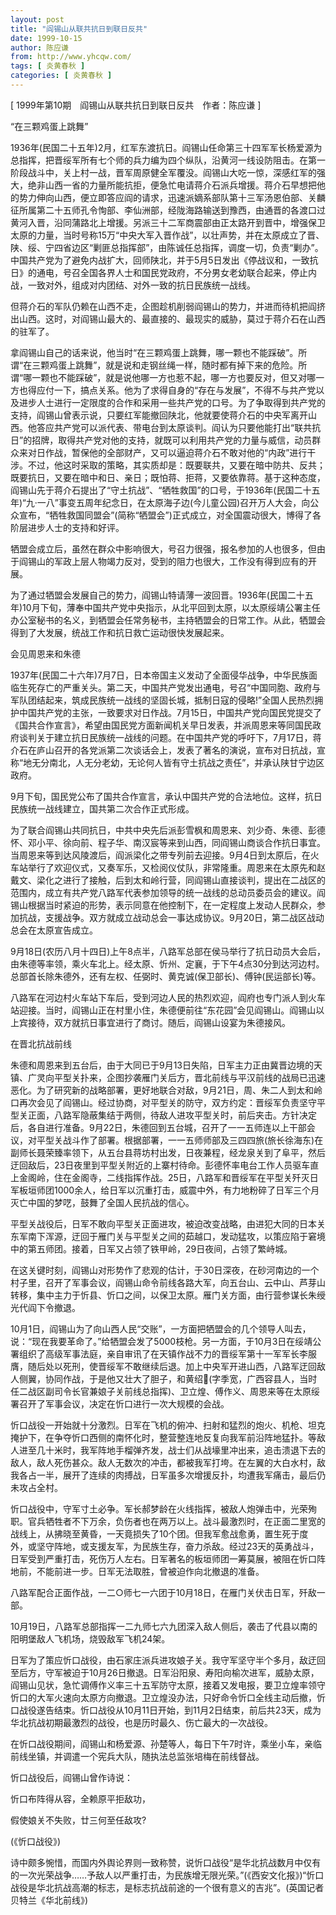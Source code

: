 ```yaml
---
layout: post
title: "阎锡山从联共抗日到联日反共"
date: 1999-10-15
author: 陈应谦
from: http://www.yhcqw.com/
tags: [ 炎黄春秋 ]
categories: [ 炎黄春秋 ]
---
```



[ 1999年第10期　阎锡山从联共抗日到联日反共　作者：陈应谦 ]

“在三颗鸡蛋上跳舞”


1936年(民国二十五年)2月，红军东渡抗日。阎锡山任命第三十四军军长杨爱源为总指挥，把晋绥军所有七个师的兵力编为四个纵队，沿黄河一线设防阻击。在第一阶段战斗中，关上村一战，晋军周原健全军覆没。阎锡山大吃一惊，深感红军的强大，绝非山西一省的力量所能抗拒，便急忙电请蒋介石派兵增援。蒋介石早想把他的势力伸向山西，便立即答应阎的请求，迅速派嫡系部队第十三军汤恩伯部、关麟征所属第二十五师孔令恂部、李仙洲部，经陇海路输送到豫西，由通晋的各渡口过黄河入晋，沿同蒲路北上增援。另派三十二军商震部由正太路开到晋中，增强保卫太原的力量，当时号称15万“中央大军入晋作战”，以壮声势，并在太原成立了晋、陕、绥、宁四省边区“剿匪总指挥部”，由陈诚任总指挥，调度一切，负责“剿办”。中国共产党为了避免内战扩大，回师陕北，并于5月5日发出《停战议和，一致抗日》的通电，号召全国各界人士和国民党政府，不分男女老幼联合起来，停止内战，一致对外，组成对内团结、对外一致的抗日民族统一战线。

但蒋介石的军队仍赖在山西不走，企图趁机削弱阎锡山的势力，并进而待机把阎挤出山西。这时，对阎锡山最大的、最直接的、最现实的威胁，莫过于蒋介石在山西的驻军了。


拿阎锡山自己的话来说，他当时“在三颗鸡蛋上跳舞，哪一颗也不能踩破”。所谓“在三颗鸡蛋上跳舞”，就是说和走钢丝绳一样，随时都有掉下来的危险。所谓“哪一颗也不能踩破”，就是说他哪一方也惹不起，哪一方也要反对，但又对哪一方也得应付一下，搞点关系。他为了求得自身的“存在与发展”，不得不与共产党以及进步人士进行一定限度的合作和采用一些共产党的口号。为了争取得到共产党的支持，阎锡山曾表示说，只要红军能撤回陕北，他就要使蒋介石的中央军离开山西。他答应共产党可以派代表、带电台到太原谈判。阎认为只要他能打出“联共抗日”的招牌，取得共产党对他的支持，就既可以利用共产党的力量与威信，动员群众来对日作战，暂保他的全部财产，又可以逼迫蒋介石不敢对他的“内政”进行干涉。不过，他这时采取的策略，其实质却是：既要联共，又要在暗中防共、反共；既要抗日，又要在暗中和日、亲日；既怕蒋、拒蒋，又要依靠蒋。基于这种态度，阎锡山先于蒋介石提出了“守土抗战”、“牺牲救国”的口号，于1936年(民国二十五年)“九·一八”事变五周年纪念日，在太原海子边(今儿童公园)召开万人大会，向公众宣布，“牺牲救国同盟会”(简称“牺盟会”)正式成立，对全国震动很大，博得了各阶层进步人士的支持和好评。

牺盟会成立后，虽然在群众中影响很大，号召力很强，报名参加的人也很多，但由于阎锡山的军政上层人物竭力反对，受到的阻力也很大，工作没有得到应有的开展。


为了通过牺盟会发展自己的势力，阎锡山特请薄一波回晋。1936年(民国二十五年)10月下旬，薄奉中国共产党中央指示，从北平回到太原，以太原绥靖公署主任办公室秘书的名义，到牺盟会任常务秘书，主持牺盟会的日常工作。从此，牺盟会得到了大发展，统战工作和抗日救亡运动很快发展起来。

会见周恩来和朱德


1937年(民国二十六年)7月7日，日本帝国主义发动了全面侵华战争，中华民族面临生死存亡的严重关头。第二天，中国共产党发出通电，号召“中国同胞、政府与军队团结起来，筑成民族统一战线的坚固长城，抵制日寇的侵略!”全国人民热烈拥护中国共产党的主张，一致要求对日作战。7月15日，中国共产党向国民党提交了《国共合作宣言》，希望由国民党方面新闻机关早日发表，并派周恩来等同国民政府谈判关于建立抗日民族统一战线的问题。在中国共产党的呼吁下，7月17日，蒋介石在庐山召开的各党派第二次谈话会上，发表了著名的演说，宣布对日抗战，宣称“地无分南北，人无分老幼，无论何人皆有守土抗战之责任”，并承认陕甘宁边区政府。

9月下旬，国民党公布了国共合作宣言，承认中国共产党的合法地位。这样，抗日民族统一战线建立，国共第二次合作正式形成。


为了联合阎锡山共同抗日，中共中央先后派彭雪枫和周恩来、刘少奇、朱德、彭德怀、邓小平、徐向前、程子华、南汉宸等来到山西，同阎锡山商谈合作抗日事宜。当周恩来等到达风陵渡后，阎派梁化之带专列前去迎接。9月4日到太原后，在火车站举行了欢迎仪式，又奏军乐，又检阅仪仗队，非常隆重。周恩来在太原先和赵戴文、梁化之进行了接触，后到太和岭行营，同阎锡山直接谈判，提出在二战区的范围内，成立有共产党八路军代表参加领导的统一战线的总动员委员会的建议。阎锡山根据当时紧迫的形势，表示同意在他控制下，在一定程度上发动人民群众，参加抗战，支援战争。双方就成立战动总会一事达成协议。9月20日，第二战区战动总会在太原宣告成立。


9月18日(农历八月十四日)上午8点半，八路军总部在侯马举行了抗日动员大会后，由朱德等率领，乘火车北上。经太原、忻州、定襄，于下午4点30分到达河边村。总部首长除朱德外，还有左权、任弼时、黄克诚(保卫部长)、傅钟(民运部长)等。


八路军在河边村火车站下车后，受到河边人民的热烈欢迎，阎府也专门派人到火车站迎接。当时，阎锡山正在村里小住，朱德便前往“东花园”会见阎锡山。阎锡山以上宾接待，双方就抗日事宜进行了商讨。随后，阎锡山设宴为朱德接风。

在晋北抗战前线


朱德和周恩来到五台后，由于大同已于9月13日失陷，日军主力正由冀晋边境的天镇、广灵向平型关扑来，企图抄袭雁门关后方，晋北前线与平汉前线的战局已迅速恶化。为了研究新的战略部署，更好地联合对敌，9月21日，周、朱二人到太和岭口再次会见了阎锡山。经过协商，对平型关的防守，双方约定：晋绥军负责坚守平型关正面，八路军隐蔽集结于两侧，待敌人进攻平型关时，前后夹击。方针决定后，各自进行准备。9月22日，朱德回到五台城，召开了一一五师连以上干部会议，对平型关战斗作了部署。根据部署，一一五师师部及三四四旅(旅长徐海东)在副师长聂荣臻率领下，从五台县蒋坊村出发，日夜兼程，经龙泉关到了阜平，然后迂回敌后，23日夜里到平型关附近的上寨村待命。彭德怀率电台工作人员驱车直上金阁岭，住在金阁寺，二线指挥作战。25日，八路军和晋绥军在平型关歼灭日军板垣师团1000余人，给日军以沉重打击，威震中外，有力地粉碎了日军三个月灭亡中国的梦呓，鼓舞了全国人民抗战的信心。


平型关战役后，日军不敢向平型关正面进攻，被迫改变战略，由进犯大同的日本关东军南下浑源，迂回于雁门关与平型关之间的茹越口，发动猛攻，以策应陷于窘境中的第五师团。接着，日军又占领了铁甲岭，29日夜间，占领了繁峙城。


在这关键时刻，阎锡山对形势作了悲观的估计，于30日深夜，在砂河南边的一个村子里，召开了军事会议，阎锡山命令前线各路大军，向五台山、云中山、芦芽山转移，集中主力于忻县、忻口之间，以保卫太原。雁门关方面，由行营参谋长朱绶光代阎下令撤退。


10月1日，阎锡山为了向山西人民“交账”，一方面把牺盟会的几个领导人叫去，说：“现在我要革命了。”给牺盟会发了5000枝枪。另一方面，于10月3日在绥靖公署组织了高级军事法庭，亲自审讯了在天镇作战不力的晋绥军第十一军军长李服膺，随后处以死刑，使晋绥军不敢继续后退。加上中央军开进山西，八路军迂回敌人侧翼，协同作战，于是他又壮大了胆子，和黄绍(字季宽，广西容县人，当时任二战区副司令长官兼娘子关前线总指挥)、卫立煌、傅作义、周恩来等在太原绥署召开了军事会议，决定在忻口进行一次大规模的会战。


忻口战役一开始就十分激烈。日军在飞机的俯冲、扫射和猛烈的炮火、机枪、坦克掩护下，在争夺忻口西侧的南怀化时，整营整连地反复向我军前沿阵地猛扑。等敌人进至几十米时，我军阵地手榴弹齐发，战士们从战壕里冲出来，追击溃退下去的敌人，敌人死伤甚众。敌人无数次的冲击，都被我军打垮。在左翼的大白水村，敌我各占一半，展开了连续的肉搏战，日军虽多次增援反扑，均遭我军痛击，最后仍未攻占全村。


忻口战役中，守军寸土必争。军长郝梦龄在火线指挥，被敌人炮弹击中，光荣殉职。官兵牺牲者不下万余，负伤者也在两万以上。战斗最激烈时，在正面二里宽的战线上，从拂晓至黄昏，一天竟损失了10个团。但我军愈战愈勇，置生死于度外，或坚守阵地，或支援友军，为民族生存，奋力杀敌。经过23天的英勇战斗，日军受到严重打击，死伤万人左右。日军著名的板垣师团一筹莫展，被阻在忻口阵地前，不能前进一步。日军无法取胜，曾被迫作向北撤退的准备。

八路军配合正面作战，一二○师七一六团于10月18日，在雁门关伏击日军，歼敌一部。

10月19日，八路军总部指挥一二九师七六九团深入敌人侧后，袭击了代县以南的阳明堡敌人飞机场，烧毁敌军飞机24架。


日军为了策应忻口战役，由石家庄派兵进攻娘子关。我守军坚守半个多月，敌迂回至后方，守军被迫于10月26日撤退。日军沿阳泉、寿阳向榆次进军，威胁太原，阎锡山见状，急忙调傅作义率三十五军防守太原，接着又发电报，要卫立煌率领守忻口的大军火速向太原方向撤退。卫立煌没办法，只好命令忻口全线主动后撤，忻口战役遂告结束。忻口战役从10月11日开始，到11月2日结束，前后共23天，成为华北抗战初期最激烈的战役，也是历时最久、伤亡最大的一次战役。

在忻口战役期间，阎锡山和杨爱源、孙楚等人，每日下午7时许，乘坐小车，亲临前线坐镇，并调遣一个宪兵大队，随执法总监张培梅在前线督战。

忻口战役后，阎锡山曾作诗说：

忻口布阵得从容，全赖原平拒敌功，

假使娘关不失败，廿三何至任敌攻?

(《忻口战役》)


诗中颇多惋惜，而国内外舆论界则一致称赞，说忻口战役“是华北抗战数月中仅有的一次光荣战争……予敌人以严重打击，为民族增无限光荣。”(《西安文化报》)“忻口战役是华北抗战高潮的标志，是标志抗战前途的一个很有意义的吉兆”。(英国记者贝特兰《华北前线》)


